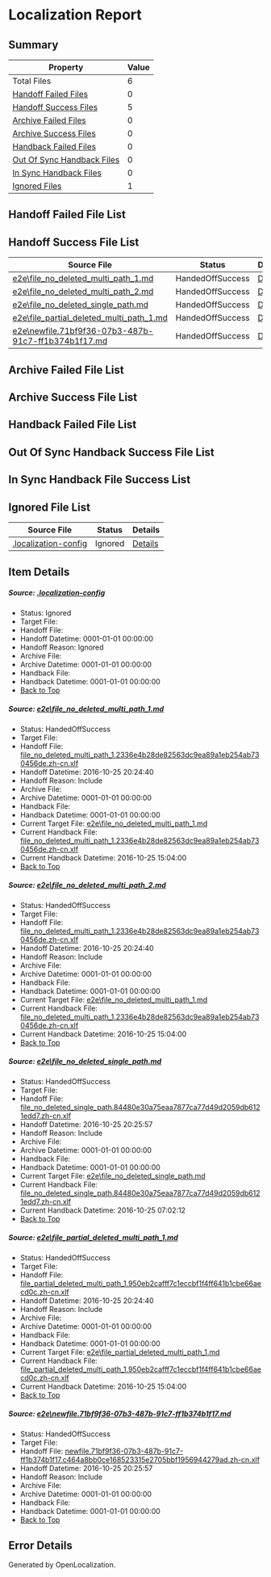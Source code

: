 # <a name='report-top'></a> Localization Report

## Summary
 Property | Value 
 -------- | ----- 
 Total Files | 6
[ Handoff Failed Files ](#handoff-failed-list)| 0
[ Handoff Success Files ](#handoff-success-list)| 5
[ Archive Failed Files ](#archive-failed-list)| 0
[ Archive Success Files ](#archive-success-list)| 0
[ Handback Failed Files ](#handback-failed-list)| 0
[ Out Of Sync Handback Files ](#outofsync-handback-success-list)| 0
[ In Sync Handback Files ](#insync-handback-success-list)| 0
[ Ignored Files ](#ignored-list)| 1

## <a name='handoff-failed-list'></a> Handoff Failed File List

## <a name='handoff-success-list'></a> Handoff Success File List
 Source File | Status | Details 
 ----------- | ------ | ------- 
 [e2e\file_no_deleted_multi_path_1.md](https://github.com/OpenLocalizationTestOrg/ol-test0/blob/7ecaa1b4723a5721450d6a52eb409c84ef28a87b/e2e/file_no_deleted_multi_path_1.md) | HandedOffSuccess | [Details](#9233fc279174b4067d302c5ee84d275cdfe5a62c1)
 [e2e\file_no_deleted_multi_path_2.md](https://github.com/OpenLocalizationTestOrg/ol-test0/blob/1b2dc5736e47a547eb8825b3c964eb46b28a3a6f/e2e/file_no_deleted_multi_path_2.md) | HandedOffSuccess | [Details](#9233fc279174b4067d302c5ee84d275cdfe5a62c2)
 [e2e\file_no_deleted_single_path.md](https://github.com/OpenLocalizationTestOrg/ol-test0/blob/1b2dc5736e47a547eb8825b3c964eb46b28a3a6f/e2e/file_no_deleted_single_path.md) | HandedOffSuccess | [Details](#94c792dfaf074ba7575c529d2c34845bcacab3513)
 [e2e\file_partial_deleted_multi_path_1.md](https://github.com/OpenLocalizationTestOrg/ol-test0/blob/7ecaa1b4723a5721450d6a52eb409c84ef28a87b/e2e/file_partial_deleted_multi_path_1.md) | HandedOffSuccess | [Details](#84c64f15acf466abfb846152092362a22eceb1714)
 [e2e\newfile.71bf9f36-07b3-487b-91c7-ff1b374b1f17.md](https://github.com/OpenLocalizationTestOrg/ol-test0/blob/1b2dc5736e47a547eb8825b3c964eb46b28a3a6f/e2e/newfile.71bf9f36-07b3-487b-91c7-ff1b374b1f17.md) | HandedOffSuccess | [Details](#4e1c25674045a39f5a667c0ddb6b6b459d7c2df15)

## <a name='archive-failed-list'></a> Archive Failed File List

## <a name='archive-success-list'></a> Archive Success File List

## <a name='handback-failed-list'></a> Handback Failed File List

## <a name='outofsync-handback-success-list'></a> Out Of Sync Handback Success File List

## <a name='insync-handback-success-list'></a> In Sync Handback File Success List

## <a name='ignored-list'></a> Ignored File List
 Source File | Status | Details 
 ----------- | ------ | ------- 
 [.localization-config](https://github.com/OpenLocalizationTestOrg/ol-test0/blob/1b2dc5736e47a547eb8825b3c964eb46b28a3a6f/.localization-config) | Ignored | [Details](#c268a05ecaa7ec85942ed632c29928ee5bd6da8d0)

## Item Details
##### <a name='c268a05ecaa7ec85942ed632c29928ee5bd6da8d0'></a> Source: [.localization-config](https://github.com/OpenLocalizationTestOrg/ol-test0/blob/1b2dc5736e47a547eb8825b3c964eb46b28a3a6f/.localization-config)
* Status: Ignored
* Target File: 
* Handoff File: 
* Handoff Datetime: 0001-01-01 00:00:00
* Handoff Reason: Ignored
* Archive File: 
* Archive Datetime: 0001-01-01 00:00:00
* Handback File: 
* Handback Datetime: 0001-01-01 00:00:00
* [Back to Top](#report-top)

##### <a name='9233fc279174b4067d302c5ee84d275cdfe5a62c1'></a> Source: [e2e\file_no_deleted_multi_path_1.md](https://github.com/OpenLocalizationTestOrg/ol-test0/blob/7ecaa1b4723a5721450d6a52eb409c84ef28a87b/e2e/file_no_deleted_multi_path_1.md)
* Status: HandedOffSuccess
* Target File: 
* Handoff File: [file_no_deleted_multi_path_1.2336e4b28de82563dc9ea89a1eb254ab730456de.zh-cn.xlf](https://github.com/OpenLocalizationTestOrg/ol-test0-handoff/blob/351e847bc21eb7c29489ec204f6be55d4f17bff4/ol-handoff/OpenLocalizationTestOrg/ol-test0-zhcn/shujia/mt/file_no_deleted_multi_path_1.2336e4b28de82563dc9ea89a1eb254ab730456de.zh-cn.xlf)
* Handoff Datetime: 2016-10-25 20:24:40
* Handoff Reason: Include
* Archive File: 
* Archive Datetime: 0001-01-01 00:00:00
* Handback File: 
* Handback Datetime: 0001-01-01 00:00:00
* Current Target File: [e2e\file_no_deleted_multi_path_1.md](https://github.com/OpenLocalizationTestOrg/ol-test0-zhcn/blob/4e543c43637b06c624cdb13eb6c16bf1f488bbf0/e2e/file_no_deleted_multi_path_1.md)
* Current Handback File: [file_no_deleted_multi_path_1.2336e4b28de82563dc9ea89a1eb254ab730456de.zh-cn.xlf](https://github.com/OpenLocalizationTestOrg/ol-test0-handback/blob/3f5b6b8fdc38ee339791281bbff638408df8c24d/ol-handback/OpenLocalizationTestOrg/ol-test0-zhcn/shujia/ht/file_no_deleted_multi_path_1.2336e4b28de82563dc9ea89a1eb254ab730456de.zh-cn.xlf)
* Current Handback Datetime: 2016-10-25 15:04:00
* [Back to Top](#report-top)

##### <a name='9233fc279174b4067d302c5ee84d275cdfe5a62c2'></a> Source: [e2e\file_no_deleted_multi_path_2.md](https://github.com/OpenLocalizationTestOrg/ol-test0/blob/1b2dc5736e47a547eb8825b3c964eb46b28a3a6f/e2e/file_no_deleted_multi_path_2.md)
* Status: HandedOffSuccess
* Target File: 
* Handoff File: [file_no_deleted_multi_path_1.2336e4b28de82563dc9ea89a1eb254ab730456de.zh-cn.xlf](https://github.com/OpenLocalizationTestOrg/ol-test0-handoff/blob/351e847bc21eb7c29489ec204f6be55d4f17bff4/ol-handoff/OpenLocalizationTestOrg/ol-test0-zhcn/shujia/mt/file_no_deleted_multi_path_1.2336e4b28de82563dc9ea89a1eb254ab730456de.zh-cn.xlf)
* Handoff Datetime: 2016-10-25 20:24:40
* Handoff Reason: Include
* Archive File: 
* Archive Datetime: 0001-01-01 00:00:00
* Handback File: 
* Handback Datetime: 0001-01-01 00:00:00
* Current Target File: [e2e\file_no_deleted_multi_path_1.md](https://github.com/OpenLocalizationTestOrg/ol-test0-zhcn/blob/4e543c43637b06c624cdb13eb6c16bf1f488bbf0/e2e/file_no_deleted_multi_path_1.md)
* Current Handback File: [file_no_deleted_multi_path_1.2336e4b28de82563dc9ea89a1eb254ab730456de.zh-cn.xlf](https://github.com/OpenLocalizationTestOrg/ol-test0-handback/blob/3f5b6b8fdc38ee339791281bbff638408df8c24d/ol-handback/OpenLocalizationTestOrg/ol-test0-zhcn/shujia/ht/file_no_deleted_multi_path_1.2336e4b28de82563dc9ea89a1eb254ab730456de.zh-cn.xlf)
* Current Handback Datetime: 2016-10-25 15:04:00
* [Back to Top](#report-top)

##### <a name='94c792dfaf074ba7575c529d2c34845bcacab3513'></a> Source: [e2e\file_no_deleted_single_path.md](https://github.com/OpenLocalizationTestOrg/ol-test0/blob/1b2dc5736e47a547eb8825b3c964eb46b28a3a6f/e2e/file_no_deleted_single_path.md)
* Status: HandedOffSuccess
* Target File: 
* Handoff File: [file_no_deleted_single_path.84480e30a75eaa7877ca77d49d2059db6121edd7.zh-cn.xlf](https://github.com/OpenLocalizationTestOrg/ol-test0-handoff/blob/df2a3f75f38c6947c20351f47e1824459ea050fa/ol-handoff/OpenLocalizationTestOrg/ol-test0-zhcn/shujia/mt/file_no_deleted_single_path.84480e30a75eaa7877ca77d49d2059db6121edd7.zh-cn.xlf)
* Handoff Datetime: 2016-10-25 20:25:57
* Handoff Reason: Include
* Archive File: 
* Archive Datetime: 0001-01-01 00:00:00
* Handback File: 
* Handback Datetime: 0001-01-01 00:00:00
* Current Target File: [e2e\file_no_deleted_single_path.md](https://github.com/OpenLocalizationTestOrg/ol-test0-zhcn/blob/b1c9e3ade8318c190505d38408bced62ea347be8/e2e/file_no_deleted_single_path.md)
* Current Handback File: [file_no_deleted_single_path.84480e30a75eaa7877ca77d49d2059db6121edd7.zh-cn.xlf](https://github.com/OpenLocalizationTestOrg/ol-test0-handback/blob/c0d1364784743faf6d390624d2a4ecacedbc519d/ol-handback/OpenLocalizationTestOrg/ol-test0-zhcn/shujia/mt/file_no_deleted_single_path.84480e30a75eaa7877ca77d49d2059db6121edd7.zh-cn.xlf)
* Current Handback Datetime: 2016-10-25 07:02:12
* [Back to Top](#report-top)

##### <a name='84c64f15acf466abfb846152092362a22eceb1714'></a> Source: [e2e\file_partial_deleted_multi_path_1.md](https://github.com/OpenLocalizationTestOrg/ol-test0/blob/7ecaa1b4723a5721450d6a52eb409c84ef28a87b/e2e/file_partial_deleted_multi_path_1.md)
* Status: HandedOffSuccess
* Target File: 
* Handoff File: [file_partial_deleted_multi_path_1.950eb2cafff7c1eccbf1f4ff641b1cbe66aecd0c.zh-cn.xlf](https://github.com/OpenLocalizationTestOrg/ol-test0-handoff/blob/351e847bc21eb7c29489ec204f6be55d4f17bff4/ol-handoff/OpenLocalizationTestOrg/ol-test0-zhcn/shujia/mt/file_partial_deleted_multi_path_1.950eb2cafff7c1eccbf1f4ff641b1cbe66aecd0c.zh-cn.xlf)
* Handoff Datetime: 2016-10-25 20:24:40
* Handoff Reason: Include
* Archive File: 
* Archive Datetime: 0001-01-01 00:00:00
* Handback File: 
* Handback Datetime: 0001-01-01 00:00:00
* Current Target File: [e2e\file_partial_deleted_multi_path_1.md](https://github.com/OpenLocalizationTestOrg/ol-test0-zhcn/blob/4e543c43637b06c624cdb13eb6c16bf1f488bbf0/e2e/file_partial_deleted_multi_path_1.md)
* Current Handback File: [file_partial_deleted_multi_path_1.950eb2cafff7c1eccbf1f4ff641b1cbe66aecd0c.zh-cn.xlf](https://github.com/OpenLocalizationTestOrg/ol-test0-handback/blob/3f5b6b8fdc38ee339791281bbff638408df8c24d/ol-handback/OpenLocalizationTestOrg/ol-test0-zhcn/shujia/ht/file_partial_deleted_multi_path_1.950eb2cafff7c1eccbf1f4ff641b1cbe66aecd0c.zh-cn.xlf)
* Current Handback Datetime: 2016-10-25 15:04:00
* [Back to Top](#report-top)

##### <a name='4e1c25674045a39f5a667c0ddb6b6b459d7c2df15'></a> Source: [e2e\newfile.71bf9f36-07b3-487b-91c7-ff1b374b1f17.md](https://github.com/OpenLocalizationTestOrg/ol-test0/blob/1b2dc5736e47a547eb8825b3c964eb46b28a3a6f/e2e/newfile.71bf9f36-07b3-487b-91c7-ff1b374b1f17.md)
* Status: HandedOffSuccess
* Target File: 
* Handoff File: [newfile.71bf9f36-07b3-487b-91c7-ff1b374b1f17.c464a8bb0ce168523315e2705bbf1956944279ad.zh-cn.xlf](https://github.com/OpenLocalizationTestOrg/ol-test0-handoff/blob/df2a3f75f38c6947c20351f47e1824459ea050fa/ol-handoff/OpenLocalizationTestOrg/ol-test0-zhcn/shujia/mt/newfile.71bf9f36-07b3-487b-91c7-ff1b374b1f17.c464a8bb0ce168523315e2705bbf1956944279ad.zh-cn.xlf)
* Handoff Datetime: 2016-10-25 20:25:57
* Handoff Reason: Include
* Archive File: 
* Archive Datetime: 0001-01-01 00:00:00
* Handback File: 
* Handback Datetime: 0001-01-01 00:00:00
* [Back to Top](#report-top)


## Error Details

Generated by OpenLocalization.
